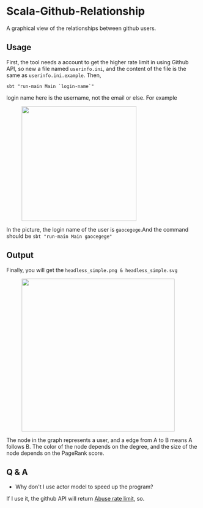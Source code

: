 # Scala-Github-Relationship

A graphical view of the relationships between github users.

## Usage

First, the tool needs a account to get the higher rate limit in using Github API, so new a file named `userinfo.ini`, and the content of the file is the same as `userinfo.ini.example`. Then,

	sbt "run-main Main `login-name`"

login name here is the username, not the email or else. For example

<figure>
	<img src="http://gaocegege.com/scala-github-relationship/username.png", height="300">
</figure>

In the picture, the login name of the user is `gaocegege`.And the command should be `sbt "run-main Main gaocegege"`

## Output

Finally, you will get the `headless_simple.png & headless_simple.svg`

<figure>
	<img src="http://gaocegege.com/scala-github-relationship/example.png", height="400">
</figure>

The node in the graph represents a user, and a edge from A to B means A follows B. The color of the node depends on the degree, and the size of the node depends on the PageRank score.

## Q & A

* Why don't I use actor model to speed up the program?

If I use it, the github API will return [Abuse rate limit](https://developer.github.com/v3/#abuse-rate-limits), so.
